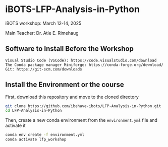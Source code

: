 # iBOTS-LFP-Analysis-in-Python
iBOTS workshop: March 12-14, 2025

Main Teacher: Dr. Atle E. Rimehaug

## Software to Install Before the Workshop

    Visual Studio Code (VSCode): https://code.visualstudio.com/download
    The Conda package manager Miniforge: https://conda-forge.org/download/
    Git: https://git-scm.com/downloads

## Install the Environment or the course

First, download this repository and move to the cloned directory

```sh
git clone https://github.com/ibehave-ibots/LFP-Analysis-in-Python.git
cd LFP-Analysis-in-Python
```

Then, create a new conda environment from the `environment.yml` file and activate it

```sh
conda env create -f environment.yml
conda activate lfp_workshop
```

